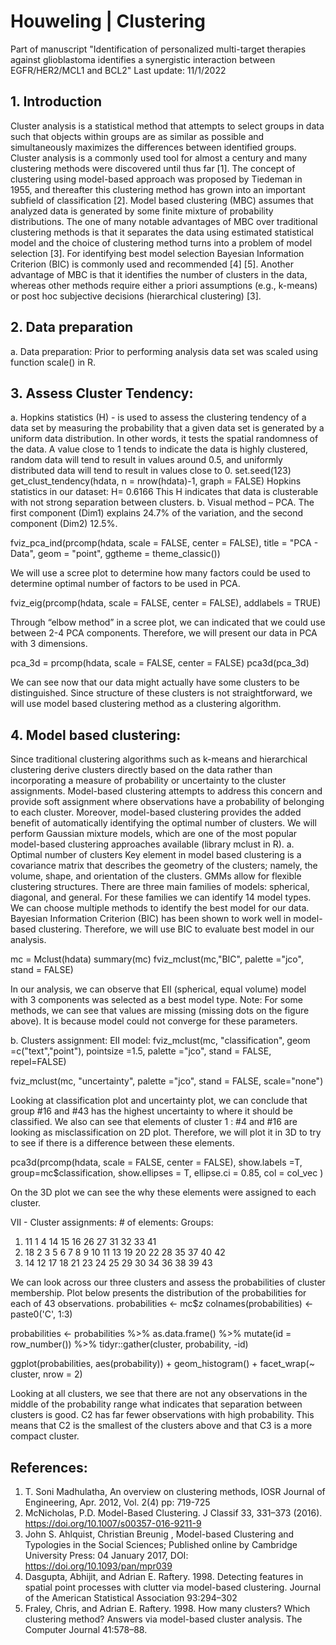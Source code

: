 # Houweling | Clustering
Part of manuscript "Identification of personalized multi-target therapies against glioblastoma identifies a synergistic interaction between EGFR/HER2/MCL1 and BCL2"
Last update: 11/1/2022

## 1.	Introduction
Cluster analysis is a statistical method that attempts to select groups in data such that objects within groups are as similar as possible and simultaneously maximizes the differences between identified groups. Cluster analysis is a commonly used tool for almost a century and many clustering methods were discovered until thus far [1]. The concept of clustering using model-based approach was proposed by Tiedeman in 1955, and thereafter this clustering method has grown into an important subfield of classification [2]. Model based clustering (MBC) assumes that analyzed data is generated by some finite mixture of probability distributions. The one of many notable advantages of MBC over traditional clustering methods is that it separates the data using estimated statistical model and the choice of clustering method turns into a problem of model selection [3]. For identifying best model selection Bayesian Information Criterion (BIC) is commonly used and recommended [4] [5]. Another advantage of MBC is that it identifies the number of clusters in the data, whereas other methods require either a priori assumptions (e.g., k-means) or post hoc subjective decisions (hierarchical clustering) [3].

## 2.	Data preparation
a.	Data preparation: Prior to performing analysis data set was scaled using function scale() in R. 
## 3.	Assess Cluster Tendency:  
a.	Hopkins statistics (H) - is used to assess the clustering tendency of a data set by measuring the probability that a given data set is generated by a uniform data distribution. In other words, it tests the spatial randomness of the data. A value close to 1 tends to indicate the data is highly clustered, random data will tend to result in values around 0.5, and uniformly distributed data will tend to result in values close to 0. 
set.seed(123)
get_clust_tendency(hdata, n = nrow(hdata)-1, graph = FALSE)
	Hopkins statistics in our dataset:
	H= 0.6166
	This H indicates that data is clusterable with not strong separation between clusters. 
b.	Visual method – PCA. The first component (Dim1) explains 24.7% of the variation, and the second component (Dim2) 12.5%.   

fviz_pca_ind(prcomp(hdata, scale = FALSE, center = FALSE), title = "PCA - Data",
             geom = "point", ggtheme = theme_classic())
 
We will use a scree plot to determine how many factors could be used to determine optimal number of factors to be used in PCA.    

fviz_eig(prcomp(hdata, scale = FALSE, center = FALSE), addlabels = TRUE)
 
Through “elbow method” in a scree plot, we can indicated that we could use between 2-4 PCA components. Therefore, we will present our data in PCA with 3 dimensions. 

pca_3d = prcomp(hdata, scale = FALSE, center = FALSE)
pca3d(pca_3d)
 
We can see now that our data might actually have some clusters to be distinguished. Since structure of these clusters is not straightforward, we will use model based clustering method as a clustering algorithm. 

## 4.	Model based clustering:  
Since traditional clustering algorithms such as k-means and hierarchical clustering derive clusters directly based on the data rather than incorporating a measure of probability or uncertainty to the cluster assignments. Model-based clustering attempts to address this concern and provide soft assignment where observations have a probability of belonging to each cluster. Moreover, model-based clustering provides the added benefit of automatically identifying the optimal number of clusters. We will perform Gaussian mixture models, which are one of the most popular model-based clustering approaches available (library mclust in R). 
a.	Optimal number of clusters
Key element in model based clustering is a covariance matrix that describes the geometry of the clusters; namely, the volume, shape, and orientation of the clusters. GMMs allow for flexible clustering structures. There are three main families of models: spherical, diagonal, and general. For these families we can identify 14 model types. We can choose multiple methods to identify the best model for our data. Bayesian Information Criterion (BIC) has been shown to work well in model-based clustering. Therefore, we will use BIC to evaluate best model in our analysis. 

mc = Mclust(hdata)
summary(mc)
fviz_mclust(mc,"BIC", palette ="jco", stand = FALSE)
 
In our analysis, we can observe that EII (spherical, equal volume) model with 3 components was selected as a best model type. 
Note: For some methods, we can see that values are missing (missing dots on the figure above). It is because model could not converge for these parameters.  

b.	Clusters assignment:
EII model:
fviz_mclust(mc, "classification", geom =c("text","point"), pointsize =1.5, palette ="jco", stand = FALSE, repel=FALSE) 	
 

fviz_mclust(mc, "uncertainty", palette ="jco", stand = FALSE, scale="none")
 
Looking at classification plot and uncertainty plot, we can conclude that group #16 and #43 has the highest uncertainty to where it should be classified. We also can see that elements of cluster 1 : #4 and #16 are looking as misclassification on 2D plot. Therefore, we will plot it in 3D to try to see if there is a difference between these elements.   

pca3d(prcomp(hdata, scale = FALSE, center = FALSE), 
      show.labels =T, 
      group=mc$classification,
      show.ellipses = T,
      ellipse.ci = 0.85,
      col = col_vec
)
		
 
 
 
 
On the 3D plot we can see the why these elements were assigned to each cluster.  

VII -  Cluster assignments:	# of elements:	Groups:
1.	11 	1  4 14 15 16 26 27 31 32 33 41
2.	18 	2  3  5  6  7  8  9 10 11 13 19 20 22 28 35 37 40 42
3.	14	12 17 18 21 23 24 25 29 30 34 36 38 39 43

We can look across our three clusters and assess the probabilities of cluster membership. Plot below presents the distribution of the probabilities for each of 43 observations. 
probabilities <- mc$z 
colnames(probabilities) <- paste0('C', 1:3)

probabilities <- probabilities %>%
  as.data.frame() %>%
  mutate(id = row_number()) %>%
  tidyr::gather(cluster, probability, -id)

ggplot(probabilities, aes(probability)) +
  geom_histogram() +
  facet_wrap(~ cluster, nrow = 2)

 

Looking at all clusters, we see that there are not any observations in the middle of the probability range what indicates that separation between clusters is good. C2 has far fewer observations with high probability. This means that C2 is the smallest of the clusters above and that C3 is a more compact cluster. 

## References:
1.	T. Soni Madhulatha, An overview on clustering methods, IOSR Journal of Engineering, Apr. 2012, Vol. 2(4) pp: 719-725
2.	McNicholas, P.D. Model-Based Clustering. J Classif 33, 331–373 (2016). https://doi.org/10.1007/s00357-016-9211-9
3.	John S. Ahlquist, Christian Breunig , Model-based Clustering and Typologies in the Social Sciences; Published online by Cambridge University Press:  04 January 2017, DOI: https://doi.org/10.1093/pan/mpr039
4.	Dasgupta, Abhijit, and Adrian E. Raftery. 1998. Detecting features in spatial point processes with clutter via model-based clustering. Journal of the American Statistical Association 93:294–302
5.	Fraley, Chris, and Adrian E. Raftery. 1998. How many clusters? Which clustering method? Answers via model-based cluster analysis. The Computer Journal 41:578–88.

